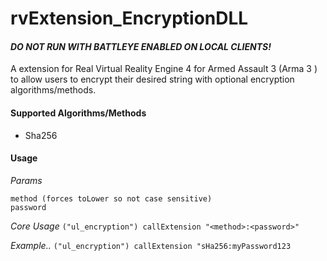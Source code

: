 # rvExtension_EncryptionDLL

#### *DO NOT RUN WITH BATTLEYE ENABLED ON LOCAL CLIENTS!*

A extension for Real Virtual Reality Engine 4 for Armed Assault 3 (Arma 3 ) to allow users to encrypt their desired string with optional
encryption algorithms/methods.

#### Supported Algorithms/Methods
- Sha256

#### Usage

*Params*
```
method (forces toLower so not case sensitive)
password
```

*Core Usage*
`("ul_encryption") callExtension "<method>:<password>"`

*Example..*
`("ul_encryption") callExtension "sHa256:myPassword123`

